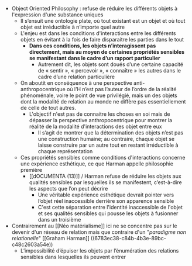 - Object Oriented Philosophy : refuse de réduire les différents objets à l'expression d'une substance uniques
	- Il s’ensuit une ontologie plate, où tout existant est un objet et où tout objet est irréductible à n’importe quel autre
	- L'enjeu est dans les conditions d'interactions entre les différents objets en évitant à la fois de faire disparaitre les parties dans le tout
		- **Dans ces conditions, les objets n’interagissent pas directement, mais au moyen de certaines propriétés sensibles se manifestant dans le cadre d’un rapport particulier**
			- Autrement dit, les objets sont doués d’une certaine capacité de « sentir », « percevoir », « connaître » les autres dans le cadre d’une relation particulière
	- On aboutit en conséquence à une perspective anti-anthropocentrique où l’H n’est pas l’auteur de l’ordre de la réalité phénoménale, voire le point de vue privilégié, mais un des objets dont la modalité de relation au monde ne diffère pas essentiellement de celle de tout autres.
		- L'objectif n'est pas de connaitre les choses en soi mais de dépasser la perspective anthropocentrique pour montrer la réalité de la modalité d'interactions des objet entre eux
			- Il s’agit de montrer que la détermination des objets n’est pas une construction humaine; au contraire, chaque objet se laisse construire par un autre tout en restant irréductible à chaque représentation
	- Ces propriétés sensibles comme conditions d'interactions concerne une expérience esthétique, ce que Harman appelle philosophie première
		- [[dOCUMENTA (13)]] / Harman refuse de réduire les objets aux qualités sensibles par lesquelles ils se manifestent, c’est-à-dire les aspects que l’on peut décrire
			- Une véritable expérience esthétique devrait pointer vers l’objet réel inaccessible derrière son apparence sensible
			- C'est cette séparation entre l'identité inaccessible de l'objet et ses qualités sensibles qui pousse les objets à fusionner dans un troisième
- Contrairement au [[Néo matérialisme]] ici ne se concentre pas sur le devenir d'un réseau de relation mais que contraire d'un "*paradigme non relationelle*" [[Graham Harman]] ((6783ec38-c84b-4b3e-89bc-c48c2603a54e))
	- L’impossibilité d’épuiser les objets par l’énumération des relations sensibles dans lesquelles ils peuvent entrer
